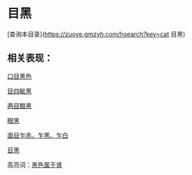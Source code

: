 # 目黑
[查询本目录](https://zuoye.gmzyh.com/hsearch?key=cat 目黑)

## 相关表现：

[口目黑色](https://zuoye.gmzyh.com/search?key=口目黑色)
[目四眦黑](https://zuoye.gmzyh.com/search?key=目四眦黑)
[两目黯黑](https://zuoye.gmzyh.com/search?key=两目黯黑)
[眼黑](https://zuoye.gmzyh.com/search?key=眼黑)
[面目乍赤、乍黑、乍白](https://zuoye.gmzyh.com/search?key=面目乍赤、乍黑、乍白)
[目黑](https://zuoye.gmzyh.com/search?key=目黑)
高亮词：[黑色属于肾](https://zuoye.gmzyh.com/search?key=黑色属于肾)  